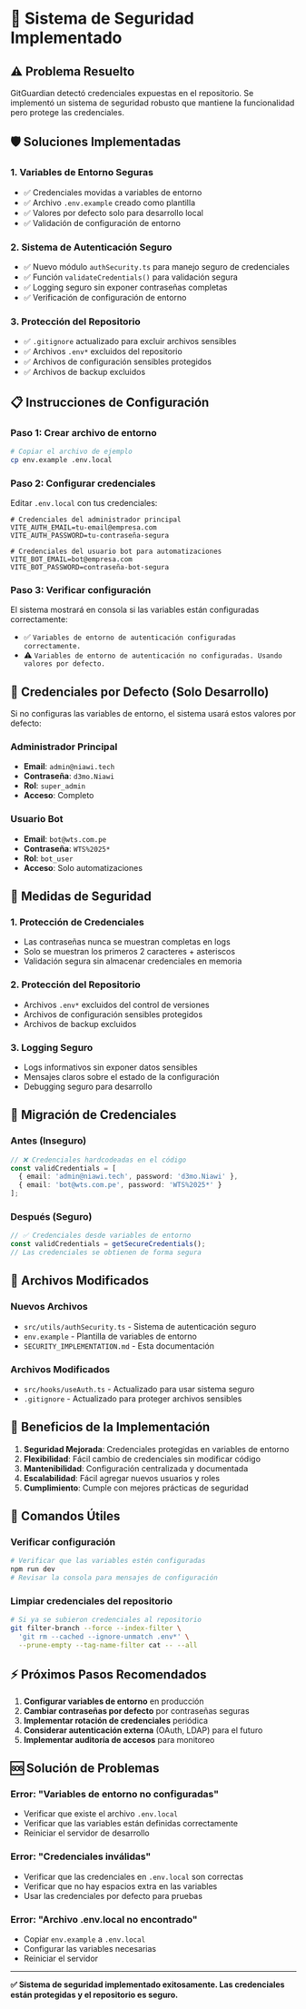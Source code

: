 # 🔐 Sistema de Seguridad Implementado

## ⚠️ Problema Resuelto
GitGuardian detectó credenciales expuestas en el repositorio. Se implementó un sistema de seguridad robusto que mantiene la funcionalidad pero protege las credenciales.

## 🛡️ Soluciones Implementadas

### 1. **Variables de Entorno Seguras**
- ✅ Credenciales movidas a variables de entorno
- ✅ Archivo `.env.example` creado como plantilla
- ✅ Valores por defecto solo para desarrollo local
- ✅ Validación de configuración de entorno

### 2. **Sistema de Autenticación Seguro**
- ✅ Nuevo módulo `authSecurity.ts` para manejo seguro de credenciales
- ✅ Función `validateCredentials()` para validación segura
- ✅ Logging seguro sin exponer contraseñas completas
- ✅ Verificación de configuración de entorno

### 3. **Protección del Repositorio**
- ✅ `.gitignore` actualizado para excluir archivos sensibles
- ✅ Archivos `.env*` excluidos del repositorio
- ✅ Archivos de configuración sensibles protegidos
- ✅ Archivos de backup excluidos

## 📋 Instrucciones de Configuración

### Paso 1: Crear archivo de entorno
```bash
# Copiar el archivo de ejemplo
cp env.example .env.local
```

### Paso 2: Configurar credenciales
Editar `.env.local` con tus credenciales:
```env
# Credenciales del administrador principal
VITE_AUTH_EMAIL=tu-email@empresa.com
VITE_AUTH_PASSWORD=tu-contraseña-segura

# Credenciales del usuario bot para automatizaciones
VITE_BOT_EMAIL=bot@empresa.com
VITE_BOT_PASSWORD=contraseña-bot-segura
```

### Paso 3: Verificar configuración
El sistema mostrará en consola si las variables están configuradas correctamente:
- ✅ `Variables de entorno de autenticación configuradas correctamente.`
- ⚠️ `Variables de entorno de autenticación no configuradas. Usando valores por defecto.`

## 🔑 Credenciales por Defecto (Solo Desarrollo)

Si no configuras las variables de entorno, el sistema usará estos valores por defecto:

### Administrador Principal
- **Email**: `admin@niawi.tech`
- **Contraseña**: `d3mo.Niawi`
- **Rol**: `super_admin`
- **Acceso**: Completo

### Usuario Bot
- **Email**: `bot@wts.com.pe`
- **Contraseña**: `WTS%2025*`
- **Rol**: `bot_user`
- **Acceso**: Solo automatizaciones

## 🚨 Medidas de Seguridad

### 1. **Protección de Credenciales**
- Las contraseñas nunca se muestran completas en logs
- Solo se muestran los primeros 2 caracteres + asteriscos
- Validación segura sin almacenar credenciales en memoria

### 2. **Protección del Repositorio**
- Archivos `.env*` excluidos del control de versiones
- Archivos de configuración sensibles protegidos
- Archivos de backup excluidos

### 3. **Logging Seguro**
- Logs informativos sin exponer datos sensibles
- Mensajes claros sobre el estado de la configuración
- Debugging seguro para desarrollo

## 🔄 Migración de Credenciales

### Antes (Inseguro)
```typescript
// ❌ Credenciales hardcodeadas en el código
const validCredentials = [
  { email: 'admin@niawi.tech', password: 'd3mo.Niawi' },
  { email: 'bot@wts.com.pe', password: 'WTS%2025*' }
];
```

### Después (Seguro)
```typescript
// ✅ Credenciales desde variables de entorno
const validCredentials = getSecureCredentials();
// Las credenciales se obtienen de forma segura
```

## 📁 Archivos Modificados

### Nuevos Archivos
- `src/utils/authSecurity.ts` - Sistema de autenticación seguro
- `env.example` - Plantilla de variables de entorno
- `SECURITY_IMPLEMENTATION.md` - Esta documentación

### Archivos Modificados
- `src/hooks/useAuth.ts` - Actualizado para usar sistema seguro
- `.gitignore` - Actualizado para proteger archivos sensibles

## 🎯 Beneficios de la Implementación

1. **Seguridad Mejorada**: Credenciales protegidas en variables de entorno
2. **Flexibilidad**: Fácil cambio de credenciales sin modificar código
3. **Mantenibilidad**: Configuración centralizada y documentada
4. **Escalabilidad**: Fácil agregar nuevos usuarios y roles
5. **Cumplimiento**: Cumple con mejores prácticas de seguridad

## 🔧 Comandos Útiles

### Verificar configuración
```bash
# Verificar que las variables estén configuradas
npm run dev
# Revisar la consola para mensajes de configuración
```

### Limpiar credenciales del repositorio
```bash
# Si ya se subieron credenciales al repositorio
git filter-branch --force --index-filter \
  'git rm --cached --ignore-unmatch .env*' \
  --prune-empty --tag-name-filter cat -- --all
```

## ⚡ Próximos Pasos Recomendados

1. **Configurar variables de entorno** en producción
2. **Cambiar contraseñas por defecto** por contraseñas seguras
3. **Implementar rotación de credenciales** periódica
4. **Considerar autenticación externa** (OAuth, LDAP) para el futuro
5. **Implementar auditoría de accesos** para monitoreo

## 🆘 Solución de Problemas

### Error: "Variables de entorno no configuradas"
- Verificar que existe el archivo `.env.local`
- Verificar que las variables están definidas correctamente
- Reiniciar el servidor de desarrollo

### Error: "Credenciales inválidas"
- Verificar que las credenciales en `.env.local` son correctas
- Verificar que no hay espacios extra en las variables
- Usar las credenciales por defecto para pruebas

### Error: "Archivo .env.local no encontrado"
- Copiar `env.example` a `.env.local`
- Configurar las variables necesarias
- Reiniciar el servidor

---

**✅ Sistema de seguridad implementado exitosamente. Las credenciales están protegidas y el repositorio es seguro.**
